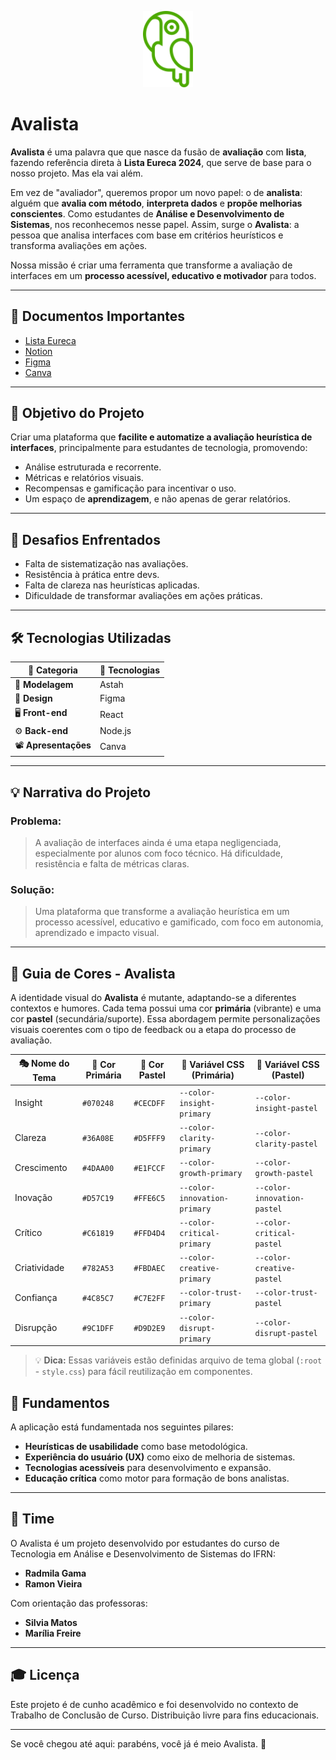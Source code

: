 
<p align="center">
  <img src="03.svg" alt="Logo Avalista" width="80"/>
</p>

# Avalista

**Avalista** é uma palavra que que nasce da fusão de **avaliação** com **lista**, fazendo referência direta à **Lista Eureca 2024**, que serve de base para o nosso projeto. Mas ela vai além.

Em vez de "avaliador", queremos propor um novo papel: o de **analista**: alguém que **avalia com método**, **interpreta dados** e **propõe melhorias conscientes**. Como estudantes de **Análise e Desenvolvimento de Sistemas**, nos reconhecemos nesse papel. Assim, surge o **Avalista**: a pessoa que analisa interfaces com base em critérios heurísticos e transforma avaliações em ações.

Nossa missão é criar uma ferramenta que transforme a avaliação de interfaces em um **processo acessível, educativo e motivador** para todos.

---

## 📂 Documentos Importantes

- [Lista Eureca](https://drive.google.com/file/d/1PvxVZ-weS3PU3-tLtysqB7DXW5xa92tz/view?usp=drive_link)
- [Notion](https://www.notion.so/AVALISTA-1d61d583051e80fb942bfa5b19a8a5ee)
- [Figma](https://www.figma.com/design/Gkpj59r9DEQe7r79tURpF2/TCC?node-id=0-1&t=PbfMsKrGUD1Ghnk4-1)
- [Canva](https://www.canva.com/design/DAGmntxZHjE/vlkOuH_MvZnSOVu7AvvlxA/edit?utm_content=DAGmntxZHjE&utm_campaign=designshare&utm_medium=link2&utm_source=sharebutton)

---

## 🎯 Objetivo do Projeto

Criar uma plataforma que **facilite e automatize a avaliação heurística de interfaces**, principalmente para estudantes de tecnologia, promovendo:

- Análise estruturada e recorrente.
- Métricas e relatórios visuais.
- Recompensas e gamificação para incentivar o uso.
- Um espaço de **aprendizagem**, e não apenas de gerar relatórios.

---

## 🧩 Desafios Enfrentados

- Falta de sistematização nas avaliações.
- Resistência à prática entre devs.
- Falta de clareza nas heurísticas aplicadas.
- Dificuldade de transformar avaliações em ações práticas.

---

## 🛠️ Tecnologias Utilizadas

| 🧩 Categoria         | 🚀 Tecnologias           |
|----------------------|--------------------------|
| 🧱 **Modelagem**      | Astah                    |
| 🎨 **Design**         | Figma                    |
| 🖥️ **Front-end**      | React                    |
| ⚙️ **Back-end**       | Node.js                  |
| 📽️ **Apresentações**  | Canva                    |

---

## 💡 Narrativa do Projeto

### Problema:
> A avaliação de interfaces ainda é uma etapa negligenciada, especialmente por alunos com foco técnico. Há dificuldade, resistência e falta de métricas claras. 

### Solução:
> Uma plataforma que transforme a avaliação heurística em um processo acessível, educativo e gamificado, com foco em autonomia, aprendizado e impacto visual.

---

## 🎨 Guia de Cores - Avalista

A identidade visual do **Avalista** é mutante, adaptando-se a diferentes contextos e humores. Cada tema possui uma cor **primária** (vibrante) e uma cor **pastel** (secundária/suporte). Essa abordagem permite personalizações visuais coerentes com o tipo de feedback ou a etapa do processo de avaliação.

| 🎭 Nome do Tema | 🎯 Cor Primária | 🌸 Cor Pastel | 🎨 Variável CSS (Primária)        | 🎨 Variável CSS (Pastel)         |
|----------------|----------------|--------------|-----------------------------------|----------------------------------|
| Insight        | `#070248`      | `#CECDFF`    | `--color-insight-primary`         | `--color-insight-pastel`         |
| Clareza        | `#36A08E`      | `#D5FFF9`    | `--color-clarity-primary`         | `--color-clarity-pastel`         |
| Crescimento    | `#4DAA00`      | `#E1FCCF`    | `--color-growth-primary`          | `--color-growth-pastel`          |
| Inovação       | `#D57C19`      | `#FFE6C5`    | `--color-innovation-primary`      | `--color-innovation-pastel`      |
| Crítico        | `#C61819`      | `#FFD4D4`    | `--color-critical-primary`        | `--color-critical-pastel`        |
| Criatividade   | `#782A53`      | `#FBDAEC`    | `--color-creative-primary`        | `--color-creative-pastel`        |
| Confiança      | `#4C85C7`      | `#C7E2FF`    | `--color-trust-primary`           | `--color-trust-pastel`           |
| Disrupção      | `#9C1DFF`      | `#D9D2E9`    | `--color-disrupt-primary`         | `--color-disrupt-pastel`         |

> 💡 **Dica:** Essas variáveis estão definidas arquivo de tema global (`:root` - `style.css`) para fácil reutilização em componentes.

## 📖 Fundamentos

A aplicação está fundamentada nos seguintes pilares:

* **Heurísticas de usabilidade** como base metodológica.
* **Experiência do usuário (UX)** como eixo de melhoria de sistemas.
* **Tecnologias acessíveis** para desenvolvimento e expansão.
* **Educação crítica** como motor para formação de bons analistas.

---

## 💼 Time

O Avalista é um projeto desenvolvido por estudantes do curso de Tecnologia em Análise e Desenvolvimento de Sistemas do IFRN:

* **Radmila Gama**
* **Ramon Vieira**

Com orientação das professoras:

* **Silvia Matos**
* **Marília Freire**

---

## 🎓 Licença

Este projeto é de cunho acadêmico e foi desenvolvido no contexto de Trabalho de Conclusão de Curso. Distribuição livre para fins educacionais.

---

Se você chegou até aqui: parabéns, você já é meio Avalista. 🚀

